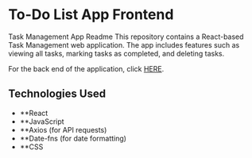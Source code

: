 # To-Do List App Frontend

Task Management App Readme
This repository contains a React-based Task Management web application. The app includes features such as viewing all tasks, marking tasks as completed, and deleting tasks.

For the back end of the application, click [HERE](https://github.com/bethjm/TaskManager_BackEnd).

## Technologies Used

- \*\*React
- \*\*JavaScript
- \*\*Axios (for API requests)
- \*\*Date-fns (for date formatting)
- \*\*CSS
